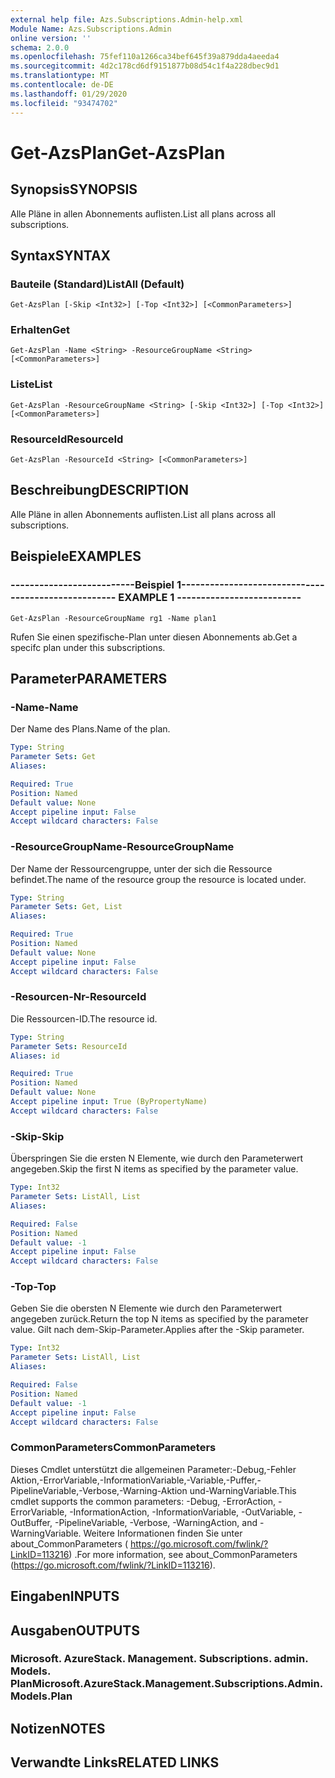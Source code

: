 ```yaml
---
external help file: Azs.Subscriptions.Admin-help.xml
Module Name: Azs.Subscriptions.Admin
online version: ''
schema: 2.0.0
ms.openlocfilehash: 75fef110a1266ca34bef645f39a879dda4aeeda4
ms.sourcegitcommit: 4d2c178cd6df9151877b08d54c1f4a228dbec9d1
ms.translationtype: MT
ms.contentlocale: de-DE
ms.lasthandoff: 01/29/2020
ms.locfileid: "93474702"
---
```

# <span data-ttu-id="3a3cc-101">Get-AzsPlan</span><span class="sxs-lookup"><span data-stu-id="3a3cc-101">Get-AzsPlan</span></span>

## <span data-ttu-id="3a3cc-102">Synopsis</span><span class="sxs-lookup"><span data-stu-id="3a3cc-102">SYNOPSIS</span></span>
<span data-ttu-id="3a3cc-103">Alle Pläne in allen Abonnements auflisten.</span><span class="sxs-lookup"><span data-stu-id="3a3cc-103">List all plans across all subscriptions.</span></span>

## <span data-ttu-id="3a3cc-104">Syntax</span><span class="sxs-lookup"><span data-stu-id="3a3cc-104">SYNTAX</span></span>

### <span data-ttu-id="3a3cc-105">Bauteile (Standard)</span><span class="sxs-lookup"><span data-stu-id="3a3cc-105">ListAll (Default)</span></span>
```
Get-AzsPlan [-Skip <Int32>] [-Top <Int32>] [<CommonParameters>]
```

### <span data-ttu-id="3a3cc-106">Erhalten</span><span class="sxs-lookup"><span data-stu-id="3a3cc-106">Get</span></span>
```
Get-AzsPlan -Name <String> -ResourceGroupName <String> [<CommonParameters>]
```

### <span data-ttu-id="3a3cc-107">Liste</span><span class="sxs-lookup"><span data-stu-id="3a3cc-107">List</span></span>
```
Get-AzsPlan -ResourceGroupName <String> [-Skip <Int32>] [-Top <Int32>] [<CommonParameters>]
```

### <span data-ttu-id="3a3cc-108">ResourceId</span><span class="sxs-lookup"><span data-stu-id="3a3cc-108">ResourceId</span></span>
```
Get-AzsPlan -ResourceId <String> [<CommonParameters>]
```

## <span data-ttu-id="3a3cc-109">Beschreibung</span><span class="sxs-lookup"><span data-stu-id="3a3cc-109">DESCRIPTION</span></span>
<span data-ttu-id="3a3cc-110">Alle Pläne in allen Abonnements auflisten.</span><span class="sxs-lookup"><span data-stu-id="3a3cc-110">List all plans across all subscriptions.</span></span>

## <span data-ttu-id="3a3cc-111">Beispiele</span><span class="sxs-lookup"><span data-stu-id="3a3cc-111">EXAMPLES</span></span>

### <span data-ttu-id="3a3cc-112">--------------------------Beispiel 1--------------------------</span><span class="sxs-lookup"><span data-stu-id="3a3cc-112">-------------------------- EXAMPLE 1 --------------------------</span></span>
```
Get-AzsPlan -ResourceGroupName rg1 -Name plan1
```

<span data-ttu-id="3a3cc-113">Rufen Sie einen spezifische-Plan unter diesen Abonnements ab.</span><span class="sxs-lookup"><span data-stu-id="3a3cc-113">Get a specifc plan under this subscriptions.</span></span>

## <span data-ttu-id="3a3cc-114">Parameter</span><span class="sxs-lookup"><span data-stu-id="3a3cc-114">PARAMETERS</span></span>

### <span data-ttu-id="3a3cc-115">-Name</span><span class="sxs-lookup"><span data-stu-id="3a3cc-115">-Name</span></span>
<span data-ttu-id="3a3cc-116">Der Name des Plans.</span><span class="sxs-lookup"><span data-stu-id="3a3cc-116">Name of the plan.</span></span>

```yaml
Type: String
Parameter Sets: Get
Aliases: 

Required: True
Position: Named
Default value: None
Accept pipeline input: False
Accept wildcard characters: False
```

### <span data-ttu-id="3a3cc-117">-ResourceGroupName</span><span class="sxs-lookup"><span data-stu-id="3a3cc-117">-ResourceGroupName</span></span>
<span data-ttu-id="3a3cc-118">Der Name der Ressourcengruppe, unter der sich die Ressource befindet.</span><span class="sxs-lookup"><span data-stu-id="3a3cc-118">The name of the resource group the resource is located under.</span></span>

```yaml
Type: String
Parameter Sets: Get, List
Aliases: 

Required: True
Position: Named
Default value: None
Accept pipeline input: False
Accept wildcard characters: False
```

### <span data-ttu-id="3a3cc-119">-Resourcen-Nr</span><span class="sxs-lookup"><span data-stu-id="3a3cc-119">-ResourceId</span></span>
<span data-ttu-id="3a3cc-120">Die Ressourcen-ID.</span><span class="sxs-lookup"><span data-stu-id="3a3cc-120">The resource id.</span></span>

```yaml
Type: String
Parameter Sets: ResourceId
Aliases: id

Required: True
Position: Named
Default value: None
Accept pipeline input: True (ByPropertyName)
Accept wildcard characters: False
```

### <span data-ttu-id="3a3cc-121">-Skip</span><span class="sxs-lookup"><span data-stu-id="3a3cc-121">-Skip</span></span>
<span data-ttu-id="3a3cc-122">Überspringen Sie die ersten N Elemente, wie durch den Parameterwert angegeben.</span><span class="sxs-lookup"><span data-stu-id="3a3cc-122">Skip the first N items as specified by the parameter value.</span></span>

```yaml
Type: Int32
Parameter Sets: ListAll, List
Aliases: 

Required: False
Position: Named
Default value: -1
Accept pipeline input: False
Accept wildcard characters: False
```

### <span data-ttu-id="3a3cc-123">-Top</span><span class="sxs-lookup"><span data-stu-id="3a3cc-123">-Top</span></span>
<span data-ttu-id="3a3cc-124">Geben Sie die obersten N Elemente wie durch den Parameterwert angegeben zurück.</span><span class="sxs-lookup"><span data-stu-id="3a3cc-124">Return the top N items as specified by the parameter value.</span></span>
<span data-ttu-id="3a3cc-125">Gilt nach dem-Skip-Parameter.</span><span class="sxs-lookup"><span data-stu-id="3a3cc-125">Applies after the -Skip parameter.</span></span>

```yaml
Type: Int32
Parameter Sets: ListAll, List
Aliases: 

Required: False
Position: Named
Default value: -1
Accept pipeline input: False
Accept wildcard characters: False
```

### <span data-ttu-id="3a3cc-126">CommonParameters</span><span class="sxs-lookup"><span data-stu-id="3a3cc-126">CommonParameters</span></span>
<span data-ttu-id="3a3cc-127">Dieses Cmdlet unterstützt die allgemeinen Parameter:-Debug,-Fehler Aktion,-ErrorVariable,-InformationVariable,-Variable,-Puffer,-PipelineVariable,-Verbose,-Warning-Aktion und-WarningVariable.</span><span class="sxs-lookup"><span data-stu-id="3a3cc-127">This cmdlet supports the common parameters: -Debug, -ErrorAction, -ErrorVariable, -InformationAction, -InformationVariable, -OutVariable, -OutBuffer, -PipelineVariable, -Verbose, -WarningAction, and -WarningVariable.</span></span> <span data-ttu-id="3a3cc-128">Weitere Informationen finden Sie unter about_CommonParameters ( https://go.microsoft.com/fwlink/?LinkID=113216) .</span><span class="sxs-lookup"><span data-stu-id="3a3cc-128">For more information, see about_CommonParameters (https://go.microsoft.com/fwlink/?LinkID=113216).</span></span>

## <span data-ttu-id="3a3cc-129">Eingaben</span><span class="sxs-lookup"><span data-stu-id="3a3cc-129">INPUTS</span></span>

## <span data-ttu-id="3a3cc-130">Ausgaben</span><span class="sxs-lookup"><span data-stu-id="3a3cc-130">OUTPUTS</span></span>

### <span data-ttu-id="3a3cc-131">Microsoft. AzureStack. Management. Subscriptions. admin. Models. Plan</span><span class="sxs-lookup"><span data-stu-id="3a3cc-131">Microsoft.AzureStack.Management.Subscriptions.Admin.Models.Plan</span></span>

## <span data-ttu-id="3a3cc-132">Notizen</span><span class="sxs-lookup"><span data-stu-id="3a3cc-132">NOTES</span></span>

## <span data-ttu-id="3a3cc-133">Verwandte Links</span><span class="sxs-lookup"><span data-stu-id="3a3cc-133">RELATED LINKS</span></span>

